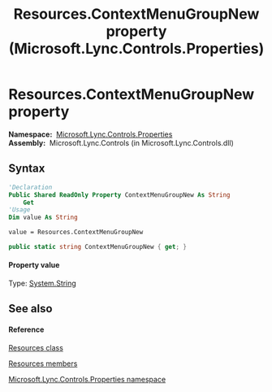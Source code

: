 ﻿---
title: Resources.ContextMenuGroupNew property  (Microsoft.Lync.Controls.Properties)
TOCTitle: 'ContextMenuGroupNew property '
ms:assetid: P:Microsoft.Lync.Controls.Properties.Resources.ContextMenuGroupNew_DI_3_UC_OCS14MrefLyncWPF
ms:mtpsurl: https://msdn.microsoft.com/en-us/library/microsoft.lync.controls.properties.resources.contextmenugroupnew_di_3_uc_ocs14mreflyncwpf(v=office.15)
ms:contentKeyID: 48599749
ms.date: 07/28/2014
mtps_version: v=office.15
f1_keywords:
- Microsoft.Lync.Controls.Properties.Resources.ContextMenuGroupNew
dev_langs:
- CSharp
- JScript
- VB
- other
---

# Resources.ContextMenuGroupNew property

**Namespace:**  [Microsoft.Lync.Controls.Properties](microsoft-lync-controls-properties-namespace_1.md)  
**Assembly:**  Microsoft.Lync.Controls (in Microsoft.Lync.Controls.dll)

## Syntax

``` vb
'Declaration
Public Shared ReadOnly Property ContextMenuGroupNew As String
    Get
'Usage
Dim value As String

value = Resources.ContextMenuGroupNew
```

``` csharp
public static string ContextMenuGroupNew { get; }
```

#### Property value

Type: [System.String](http://msdn2.microsoft.com/en-us/library/s1wwdcbf)  

## See also

#### Reference

[Resources class](resources-class-microsoft-lync-controls-properties_1.md)

[Resources members](resources-members-microsoft-lync-controls-properties_1.md)

[Microsoft.Lync.Controls.Properties namespace](microsoft-lync-controls-properties-namespace_1.md)

